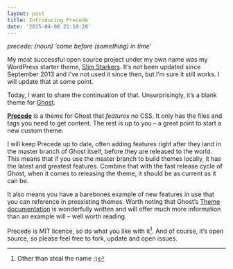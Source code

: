 ```yaml
---
layout: post
title: Introducing Precede
date: '2015-04-08 21:10:20'
---
```


_precede: (noun) ‘come before (something) in time’_

My most successful open source project under my own name was my WordPress starter theme, [Slim Starkers](https://github.com/PaulAdamDavis/Slim-Starkers). It’s not been updated since September 2013 and I’ve not used it since then, but I’m sure it still works. I will update that at some point.

Today, I want to share the continuation of that. Unsurprisingly, it’s a blank theme for [Ghost](https://ghost.org).

**[Precede](https://github.com/PaulAdamDavis/Precede)** is a theme for Ghost that _features_ no CSS. It only has the files and tags you need to get content. The rest is up to you – a great point to start a new custom theme.

I will keep Precede up to date, often adding features right after they land in the master branch of Ghost itself, before they are released to the world. This means that if you use the master branch to build themes locally, it has the latest and greatest features. Combine that with the fast release cycle of Ghost, when it comes to releasing the theme, it should be as current as it can be.

It also means you have a barebones example of new features in use that you can reference in preexisting themes. Worth noting that Ghost’s [Theme documentation](http://themes.ghost.org/) is wonderfully written and will offer much more information than an example will – well worth reading.

Precede is MIT licence, so do what you like with it[^1]. And of course, it’s open source, so please feel free to fork, update and open issues.

[^1]: Other than steal the name ;)

